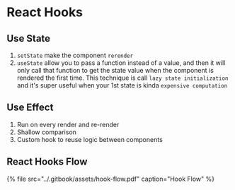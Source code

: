 # React Hooks

## Use State

1.  `setState` make the component `rerender`
2.  `useState` allow you to pass a function instead of a value, and then it will only call that function to get the state value when the component is rendered the first time. This technique is call `lazy state initialization` and it's super useful when your 1st state is kinda `expensive computation`

## Use Effect

1. Run on every render and re-render
2. Shallow comparison
3. Custom hook to reuse logic between components

## React Hooks Flow

{% file src="../.gitbook/assets/hook-flow.pdf" caption="Hook Flow" %}

